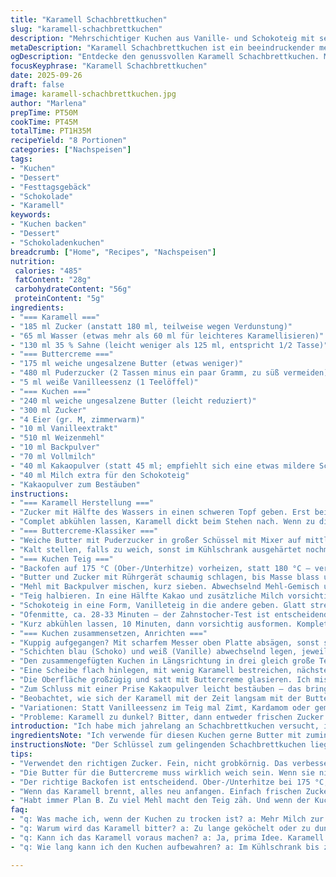 ```yaml
---
title: "Karamell Schachbrettkuchen"
slug: "karamell-schachbrettkuchen"
description: "Mehrschichtiger Kuchen aus Vanille- und Schokoteig mit selbstgemachtem Karamell und Buttercreme, gestaltet als auffälliger Schachbrettmuster-Effekt. Für diejenigen, die gerne mit Texturen und Farben spielen und nicht vor ein bisschen Aufwand zurückschrecken. Das Karamell bringt eine angenehme Tiefe, die Buttercreme sorgt für Cremigkeit. Wichtig: Karamell nicht zu dunkel werden lassen, sonst wird es bitter. Statt Kakao kann man auch gemahlene Kaffeebohnen für ein anderes Aroma nutzen. Kleiner Twist: Vanille durch Zimt ersetzen, ergibt herbstlichen Geschmack."
metaDescription: "Karamell Schachbrettkuchen ist ein beeindruckender mehrschichtiger Kuchen, der mit Karamell und Buttercreme begeistert. Ideal für alle, die gerne backen."
ogDescription: "Entdecke den genussvollen Karamell Schachbrettkuchen. Mit seinen zarten Schichten und köstlichem Karamell zieht er alle in seinen Bann."
focusKeyphrase: "Karamell Schachbrettkuchen"
date: 2025-09-26
draft: false
image: karamell-schachbrettkuchen.jpg
author: "Marlena"
prepTime: PT50M
cookTime: PT45M
totalTime: PT1H35M
recipeYield: "8 Portionen"
categories: ["Nachspeisen"]
tags:
- "Kuchen"
- "Dessert"
- "Festtagsgebäck"
- "Schokolade"
- "Karamell"
keywords:
- "Kuchen backen"
- "Dessert"
- "Schokoladenkuchen"
breadcrumb: ["Home", "Recipes", "Nachspeisen"]
nutrition: 
 calories: "485"
 fatContent: "28g"
 carbohydrateContent: "56g"
 proteinContent: "5g"
ingredients:
- "=== Karamell ==="
- "185 ml Zucker (anstatt 180 ml, teilweise wegen Verdunstung)"
- "65 ml Wasser (etwas mehr als 60 ml für leichteres Karamellisieren)"
- "130 ml 35 % Sahne (leicht weniger als 125 ml, entspricht 1/2 Tasse)"
- "=== Buttercreme ==="
- "175 ml weiche ungesalzene Butter (etwas weniger)"
- "480 ml Puderzucker (2 Tassen minus ein paar Gramm, zu süß vermeiden)"
- "5 ml weiße Vanilleessenz (1 Teelöffel)"
- "=== Kuchen ==="
- "240 ml weiche ungesalzene Butter (leicht reduziert)"
- "300 ml Zucker"
- "4 Eier (gr. M, zimmerwarm)"
- "10 ml Vanilleextrakt"
- "510 ml Weizenmehl"
- "10 ml Backpulver"
- "70 ml Vollmilch"
- "40 ml Kakaopulver (statt 45 ml; empfiehlt sich eine etwas mildere Schoko-Note)"
- "40 ml Milch extra für den Schokoteig"
- "Kakaopulver zum Bestäuben"
instructions:
- "=== Karamell Herstellung ==="
- "Zucker mit Hälfte des Wassers in einen schweren Topf geben. Erst bei mittlerer Hitze beobachten; anfänglich kristallisiert der Zucker, nicht rühren, nur Topf drehen. Er wird goldener und dampft leicht. Wenn bernsteinfarben, sofort den Rest Wasser behutsam zugeben – spritzt leicht! Hitze verringern, Sahne langsam angießen. Achtung: Blubbert stark, Blasen zischen. Mindestens 3 Minuten köcheln lassen, bis es leicht eindickt. Riechen: süß, kaum verbrannt. Sollte dunkel bernsteinfarben sein, sonst bitter."
- "Complet abkühlen lassen, Karamell dickt beim Stehen nach. Wenn zu dick, bei Bedarf etwas Sahne nachfüllen."
- "=== Buttercreme-Klassiker ==="
- "Weiche Butter mit Puderzucker in großer Schüssel mit Mixer auf mittlerer Stufe rühren, bis Volumen sichtbar zunimmt (5-7 Minuten). Vanilleessenz einrühren, weiter schlagen, bis die Buttercreme samtig ist, keine Krümel mehr."
- "Kalt stellen, falls zu weich, sonst im Kühlschrank ausgehärtet nochmal 5 Min. auf Zimmertemperatur bringen vor Verwendung."
- "=== Kuchen Teig ==="
- "Backofen auf 175 °C (Ober-/Unterhitze) vorheizen, statt 180 °C – verbessert Textur ein bisschen (schon oft gemacht). Zwei Kastenformen (23x13 cm) gut buttern oder mit Backpapier auslegen, denn festkleben nervt. Man sollte nur leicht fetten, sonst zu braune Ränder."
- "Butter und Zucker mit Rührgerät schaumig schlagen, bis Masse blass und voluminös ist (ca. 4-5 Min.). Eier einzeln unterrühren; jedes vorher mit Gabel verquirlen. Vanille rein, alles gut vermengen."
- "Mehl mit Backpulver mischen, kurz sieben. Abwechselnd Mehl-Gemisch und Milch zum Teig geben, beginnen und enden mit Mehl. Nicht übermengen, sonst zäh. Rühren, bis gerade vermischt."
- "Teig halbieren. In eine Hälfte Kakao und zusätzliche Milch vorsichtig unterheben, bis gleichmäßig schokoladig. Achtung, zu starkes Rühren macht Schokoteig fest."
- "Schokoteig in eine Form, Vanilleteig in die andere geben. Glatt streichen."
- "Ofenmitte, ca. 28-33 Minuten – der Zahnstocher-Test ist entscheidend: stumpf, sauber heraus, ohne Krümel anhaften. Je dunkler der Kuchen, desto schneller kann er trocknen. Wenn Oberfläche feste Leichtbräunung, aber innen noch weich, rausnehmen. Sonst schnell austrocknen lassen oder Käsekrümel — nein, Kakaopulver hilft beim optischen Überprüfen."
- "Kurz abkühlen lassen, 10 Minuten, dann vorsichtig ausformen. Komplett auskühlen lassen auf Gitter."
- "=== Kuchen zusammensetzen, Anrichten ==="
- "Kuppig aufgegangen? Mit scharfem Messer oben Platte absägen, sonst schiefes Stapeln (hatte oft Ärger damit, Früchtekuchen geht besser). Kuchen horizontal in zwei Schichten schneiden, dünnerer Boden ist stabiler."
- "Schichten blau (Schoko) und weiß (Vanille) abwechselnd legen, jeweils großzügig mit Karamell bestreichen. Kleiner Trick: Karamell vorher etwas anwärmen, damit er streichfähiger wird. Sonst zerbrecht Ihr Schichten. Ränder gerade schneiden, alle Kanten begradigen — optisch zählt das sehr."
- "Den zusammengefügten Kuchen in Längsrichtung in drei gleich große Teile schneiden. So entstehen drei gleichmäßige Kuchenscheiben mit dem typischen Schachbrettmuster."
- "Eine Scheibe flach hinlegen, mit wenig Karamell bestreichen, nächste Scheibe legen, wieder Karamell, bis alle drei Scheiben übereinander sind."
- "Die Oberfläche großzügig und satt mit Buttercreme glasieren. Ich mische manchmal einen Teil Buttercreme mit Pastell-Lebensmittelfarbe (z.B. Hellgrün oder Rosa) für optische Highlights. Sehr hübsch für besondere Anlässe."
- "Zum Schluss mit einer Prise Kakaopulver leicht bestäuben – das bringt das Muster nochmal hervor und riecht aromatisch. Gekühlt servieren, aber nicht eiskalt, dann wird der Geschmack gedämpft."
- "Beobachtet, wie sich der Karamell mit der Zeit langsam mit der Buttercreme verbindet – das gibt eine richtig feine, cremig-klebrige Textur."
- "Variationen: Statt Vanilleessenz im Teig mal Zimt, Kardamom oder gemahlene Haselnüsse ausprobieren. Für die Veganer kann man Butter gegen vegane Margarine und Eier durch Apfelmus ersetzen, allerdings ist das Karamell dann schwierig, da Zucker häufig kristallisiert. Ein bisschen Erfahrung braucht man."
- "Probleme: Karamell zu dunkel? Bitter, dann entweder frischen Zucker nehmen oder die Hitze reduzieren und häufiger umrühren. Kuchen ungleichmäßig aufgegangen? Teig nicht zu lange schlagen, Förmchen nicht zu voll füllen (max. 2/3). Kuchen zu trocken? Milchanteil erhöhen oder Ofentür kurz öffnen nach Hälfte der Zeit, um Feuchtigkeit zu regulieren."
introduction: "Ich habe mich jahrelang an Schachbrettkuchen versucht, immer wieder die Balance zwischen feuchtem Teig und dem knackigen Karamell gesucht. Das heimtückische beim Karamellkochen: Sekunden entscheiden, ob es karamellig oder verbrannt schmeckt. Mein Tipp: lieber eine Nuance heller, nachgaren geht nicht. Der Schichtungseffekt macht zwar Arbeit, sorgt aber für den hübschen Effekt, der jeden Gast beeindruckt. Die kleinen Details, wie die Kuchen gerade schneiden, den Karamell streichfähig halten und die Buttercreme dick genug schlagen – das sind meine persönlichen Erkenntnisse. Die Vanillepartie könnt Ihr mit einer Prise Zimt ersetzen, das gibt der ganzen Sache eine ganz andere Dimension. Wichtig: timing und das Auge stets mit dabei."
ingredientsNote: "Ich verwende für diesen Kuchen gerne Butter mit zumindest 82 % Fett, das gibt den richtigen Geschmack und macht die Konsistenz cremiger. Zucker sollte fein sein, grobkörniger nimmt mehr Zeit zum Karamellisieren. Sahne frisch und gekühlt, so bindet der Karamell besser. Bei Vanilleessenz auf Qualität achten, da billig oft künstlich schmeckt. Für den Schokoteig macht es Sinn, ungesüßtes Kakaopulver zu nehmen, auch als Backkakao gekennzeichnet, so kontrolliert man die Süße besser. Milch kann durch Mandelmilch ersetzt werden; Kuchen wird dadurch leicht nussig und etwas feiner. Eier zimmerwarm bringen besseren Teigaufgang."
instructionsNote: "Der Schlüssel zum gelingenden Schachbrettkuchen liegt in der präzisen Organisation. Karamell zuerst machen, da er abkühlen muss; man kann später nochmal leicht erwärmen. Die Zeit während des Kuchenbackens perfekt für Buttercreme nutzen. Niemals Teige übermischen, sonst wird der Kuchen zäh. Der Zahnstocher-Test entscheidet über den richtigen Backzeitpunkt – etwas Feuchtigkeit darf am Stäbchen kleben, aber kein nasser Teig. Beim Schichten lieber etwas Karamell übrig lassen, als zu wenig, sonst lösen sich die Schichten. Bei Geschmacksexperimenten besser kleine Portionen probieren und dann das endgültige Rezept anpassen. Und: immer mit scharfem Messer schneiden, stumpfe bringen Risse und unsaubere Kanten."
tips:
- "Verwendet den richtigen Zucker. Fein, nicht grobkörnig. Das verbessert Karamellisieren. Achtet darauf, nicht zu oft zu rühren. Und ja, das Wasser genau abmessen; ein bisschen mehr hilft."
- "Die Butter für die Buttercreme muss wirklich weich sein. Wenn sie nicht vermischt wird, wird die Creme klumpig. Kein Wetter, keine Ausreden. Kalt stellen, aber nicht zu lange. Temperatursorgen."
- "Der richtige Backofen ist entscheidend. Ober-/Unterhitze bei 175 °C; das sorgt für gleichmäßiges Backen. Setzt immer auf die Mitte des Ofens. Ist der Kuchen oberflächlich zu fest, dann eventuell etwas runter mit der Hitze."
- "Wenn das Karamell brennt, alles neu anfangen. Einfach frischen Zucker nehmen. Und passt auf, beim Sahne hinzufügen; zu schnell und es spritzt. Das ist nicht lustig. Ein heißes Chaos vermeiden."
- "Habt immer Plan B. Zu viel Mehl macht den Teig zäh. Und wenn der Kuchen zu trocken wird, einfach mehr Milch verwenden. Die Ofentür kurz öffnen, den Dampf regulieren."
faq:
- "q: Was mache ich, wenn der Kuchen zu trocken ist? a: Mehr Milch zur Teigmasse geben. Oder Ofentür mal kurz offen lassen während des Backens. Reguliert die Feuchtigkeit und hält den Teig saftig."
- "q: Warum wird das Karamell bitter? a: Zu lange geköchelt oder zu dunkel geworden. Sofort auf frischen Zucker umsteigen. Die Hitze reduzieren, öfter rühren das nächste Mal."
- "q: Kann ich das Karamell voraus machen? a: Ja, prima Idee. Karamell abkühlen lassen. Vor Gebrauch einfach leicht erwärmen, das macht es streichfähiger. Heißer Karamell klebt gut."
- "q: Wie lang kann ich den Kuchen aufbewahren? a: Im Kühlschrank bis zu fünf Tage. Aber den Karamell erst einfüllen kurz vor dem Servieren. Sonst wird's matschig, das will niemand."

---
```

